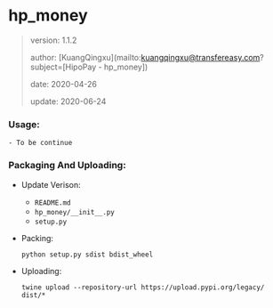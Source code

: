 # hp_money

>
> version: 1.1.2
>
> author: [KuangQingxu](mailto:kuangqingxu@transfereasy.com?subject=[HipoPay - hp_money])
>
> date: 2020-04-26
>
> update: 2020-06-24

### Usage:
    - To be continue

### Packaging And Uploading:

- Update Verison:

    - `README.md`
    - `hp_money/__init__.py`
    - `setup.py`

- Packing:

    ```
    python setup.py sdist bdist_wheel
    ```

- Uploading:

    ```
    twine upload --repository-url https://upload.pypi.org/legacy/ dist/*
    ```
